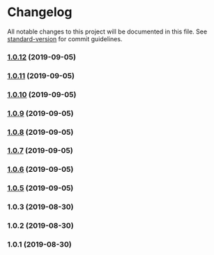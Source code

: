 # Changelog

All notable changes to this project will be documented in this file. See [standard-version](https://github.com/conventional-changelog/standard-version) for commit guidelines.

### [1.0.12](https://github.com/vithalreddy/cloud-detect-js/compare/v1.0.11...v1.0.12) (2019-09-05)



### [1.0.11](https://github.com/vithalreddy/cloud-detect-js/compare/v1.0.10...v1.0.11) (2019-09-05)



### [1.0.10](https://github.com/vithalreddy/cloud-detect-js/compare/v1.0.9...v1.0.10) (2019-09-05)



### [1.0.9](https://github.com/vithalreddy/cloud-detect-js/compare/v1.0.8...v1.0.9) (2019-09-05)



### [1.0.8](https://github.com/vithalreddy/cloud-detect-js/compare/v1.0.7...v1.0.8) (2019-09-05)



### [1.0.7](https://github.com/vithalreddy/cloud-detect-js/compare/v1.0.6...v1.0.7) (2019-09-05)



### [1.0.6](https://github.com/vithalreddy/cloud-detect-js/compare/v1.0.5...v1.0.6) (2019-09-05)



### [1.0.5](https://github.com/vithalreddy/cloud-detect-js/compare/v1.0.3...v1.0.5) (2019-09-05)



### 1.0.3 (2019-08-30)



### 1.0.2 (2019-08-30)



### 1.0.1 (2019-08-30)
